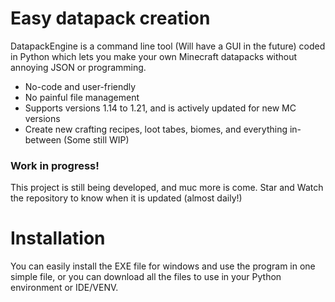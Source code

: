 # Easy datapack creation
DatapackEngine is a command line tool (Will have a GUI in the future) coded in Python which lets you make your own Minecraft datapacks without annoying JSON or programming.
- No-code and user-friendly
- No painful file management
- Supports versions 1.14 to 1.21, and is actively updated for new MC versions
- Create new crafting recipes, loot tabes, biomes, and everything in-between (Some still WIP)
### Work in progress!
This project is still being developed, and muc more is come. Star and Watch the repository to know when it is updated (almost daily!)
# Installation
You can easily install the EXE file for windows and use the program in one simple file, or you can download all the files to use in your Python environment or IDE/VENV.
